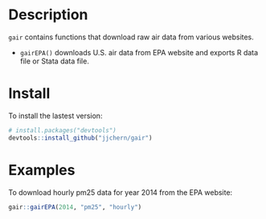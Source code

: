 <!-- README.md is generated from README.Rmd. Please edit that file -->
Description
===========

`gair` contains functions that download raw air data from various websites.

-   `gairEPA()` downloads U.S. air data from EPA website and exports R data file or Stata data file.

Install
=======

To install the lastest version:

``` r
# install.packages("devtools")
devtools::install_github("jjchern/gair")
```

Examples
========

To download hourly pm25 data for year 2014 from the EPA website:

``` r
gair::gairEPA(2014, "pm25", "hourly")
```
